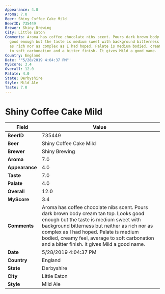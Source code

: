 ```yaml
---
Appearance: 4.0
Aroma: 7.0
Beer: Shiny Coffee Cake Mild
BeerID: 735449
Brewer: Shiny Brewing
City: Little Eaton
Comments: Aroma has coffee chocolate nibs scent. Pours dark brown body cream tan top.  Looks
  good enough but the taste is medium sweet with background bitterness but neither
  as rich nor as complex as I had hoped. Palate is medium bodied, creamy feel, average
  to soft carbonation and a bitter finish. It gives Mild a good name.
Country: England
Date: '"5/28/2019 4:04:37 PM"'
MyScore: 3.4
Overall: 12.0
Palate: 4.0
State: Derbyshire
Style: Mild Ale
Taste: 7.0
---
```


# Shiny Coffee Cake Mild

| Field         | Value |
|---------------|-------|
| **BeerID** | 735449 |
| **Beer** | Shiny Coffee Cake Mild |
| **Brewer** | Shiny Brewing |
| **Aroma** | 7.0 |
| **Appearance** | 4.0 |
| **Taste** | 7.0 |
| **Palate** | 4.0 |
| **Overall** | 12.0 |
| **MyScore** | 3.4 |
| **Comments** | Aroma has coffee chocolate nibs scent. Pours dark brown body cream tan top.  Looks good enough but the taste is medium sweet with background bitterness but neither as rich nor as complex as I had hoped. Palate is medium bodied, creamy feel, average to soft carbonation and a bitter finish. It gives Mild a good name. |
| **Date** | 5/28/2019 4:04:37 PM |
| **Country** | England |
| **State** | Derbyshire |
| **City** | Little Eaton |
| **Style** | Mild Ale |
